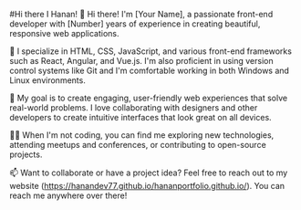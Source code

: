 #Hi there I Hanan! 
👋 Hi there! I'm [Your Name], a passionate front-end developer with [Number] years of experience in creating beautiful, responsive web applications.

🔨 I specialize in HTML, CSS, JavaScript, and various front-end frameworks such as React, Angular, and Vue.js. I'm also proficient in using version control systems like Git and I'm comfortable working in both Windows and Linux environments.

🚀 My goal is to create engaging, user-friendly web experiences that solve real-world problems. I love collaborating with designers and other developers to create intuitive interfaces that look great on all devices.

👨‍💻 When I'm not coding, you can find me exploring new technologies, attending meetups and conferences, or contributing to open-source projects.

📫 Want to collaborate or have a project idea? Feel free to reach out to my website (https://hanandev77.github.io/hananportfolio.github.io/). You can reach me anywhere over there!

